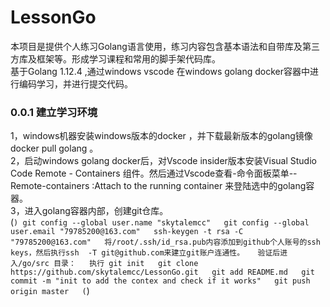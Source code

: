 # LessonGo
本项目是提供个人练习Golang语言使用，练习内容包含基本语法和自带库及第三方库及框架等。形成学习课程和常用的脚手架代码库。  
基于Golang 1.12.4 ,通过windows vscode 在windows golang docker容器中进行编码学习，并进行提交代码。  
### 0.0.1 建立学习环境
1，windows机器安装windows版本的docker ，并下载最新版本的golang镜像 docker pull golang 。  
2，启动windows golang docker后，对Vscode insider版本安装Visual Studio Code Remote - Containers 组件。然后通过Vscode查看-命令面板菜单--Remote-containers :Attach to the running container 来登陆选中的golang容器。  
3，进入golang容器内部，创建git仓库。  
   (```)
        git config --global user.name "skytalemcc"  
        git config --global user.email "79785200@163.com"  
        ssh-keygen -t rsa -C "79785200@163.com"  
        将/root/.ssh/id_rsa.pub内容添加到github个人账号的ssh keys，然后执行ssh  -T git@github.com来建立git账户连通性。  
        验证后进入/go/src 目录：  
        执行 git init  
            git clone https://github.com/skytalemcc/LessonGo.git  
            git add README.md  
            git commit -m "init to add the contex and check if it works"  
            git push origin master  
   (```)